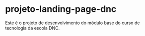 # projeto-landing-page-dnc
Este é o projeto de desenvolvimento do módulo base do curso de tecnologia da escola DNC.
